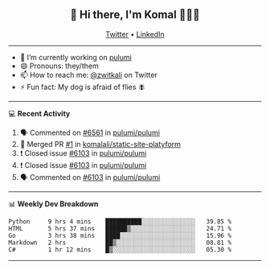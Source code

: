 <h2 align="center"> 👋 Hi there, I'm Komal 🧑🏾‍💻 </h2>
<p align="center">
    <a href="https://twitter.com/zwitkali">Twitter</a> •
    <a href="https://www.linkedin.com/in/komal-ali/">LinkedIn</a>
</p>

--------

- 🔭 I’m currently working on [pulumi](https://github.com/pulumi/pulumi)
- 😄 Pronouns: they/them
- 📫 How to reach me: [@zwitkali](https://twitter.com/zwitkali) on Twitter
- ⚡ Fun fact: My dog is afraid of flies 🪰

--------
💻 **Recent Activity**

<!--START_SECTION:activity-->
1. 🗣 Commented on [#6561](https://github.com/pulumi/pulumi/issues/6561) in [pulumi/pulumi](https://github.com/pulumi/pulumi)
2. 🎉 Merged PR [#1](https://github.com/komalali/static-site-platyform/pull/1) in [komalali/static-site-platyform](https://github.com/komalali/static-site-platyform)
3. ❗️ Closed issue [#6103](https://github.com/pulumi/pulumi/issues/6103) in [pulumi/pulumi](https://github.com/pulumi/pulumi)
4. ❗️ Closed issue [#6103](https://github.com/pulumi/pulumi/issues/6103) in [pulumi/pulumi](https://github.com/pulumi/pulumi)
5. 🗣 Commented on [#6103](https://github.com/pulumi/pulumi/issues/6103) in [pulumi/pulumi](https://github.com/pulumi/pulumi)
<!--END_SECTION:activity-->

--------

📊 **Weekly Dev Breakdown**
<!--START_SECTION:waka-->
```text
Python     9 hrs 4 mins    ██████████░░░░░░░░░░░░░░░   39.85 % 
HTML       5 hrs 37 mins   ██████▒░░░░░░░░░░░░░░░░░░   24.71 % 
Go         3 hrs 38 mins   ████░░░░░░░░░░░░░░░░░░░░░   15.96 % 
Markdown   2 hrs           ██▒░░░░░░░░░░░░░░░░░░░░░░   08.81 % 
C#         1 hr 12 mins    █▒░░░░░░░░░░░░░░░░░░░░░░░   05.30 % 
```
<!--END_SECTION:waka-->

--------